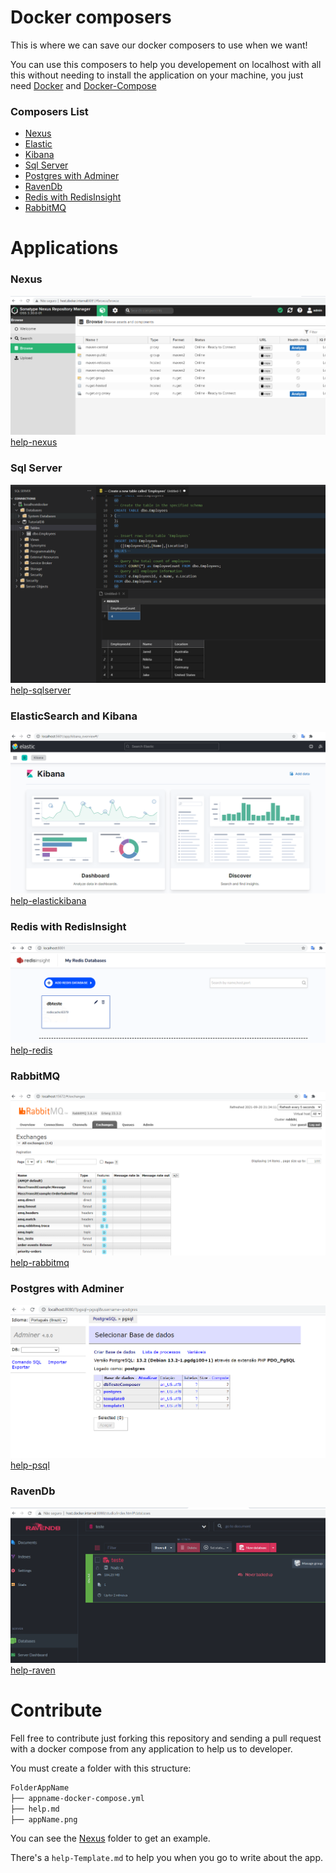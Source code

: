 # Docker composers
This is where we can save our docker composers to use when we want!

You can use this composers to help you developement on localhost with all this without needing to install the 
application on your machine, you just need [Docker](https://www.docker.com/get-started) and [Docker-Compose](https://docs.docker.com/compose/)

### Composers List
- [Nexus](#nexus)
- [Elastic](#elastic)
- [Kibana](#kibana)
- [Sql Server](#sql-server)
- [Postgres with Adminer](#postgres-with-adminer)
- [RavenDb](#ravendb)
- [Redis with RedisInsight](#redis-with-redisinsight)
- [RabbitMQ](#rabbitmq)

# Applications

### Nexus
![nexus](Nexus/nexus.png)
[help-nexus](Nexus/help.md)

### Sql Server
![sqlserver](SqlServer/sqlserver.png)
[help-sqlserver](SqlServer/help.md)

### ElasticSearch and Kibana
![elastickibana](ElasticKibana/kibana.png)
[help-elastickibana](ElasticKibana/help.md)

### Redis with RedisInsight
![rediswithinsight](Redis/redis.png)
[help-redis](Redis/help.md)

### RabbitMQ
![rabbitmq](RabbitMq/rabbitmq.png)
[help-rabbitmq](RabbitMq/help.md)

### Postgres with Adminer
![psqlandadminer](Postgres/postgres-adminer.png)
[help-psql](Postgres/help.md)

### RavenDb
![ravenDb](RavenDb/ravendb.png)
[help-raven](RavenDb/help.md)


# Contribute
Fell free to contribute just forking this repository and sending a pull request with a docker compose from any 
application to help us to developer.

You must create a folder with this structure:

```bash
FolderAppName
├── appname-docker-compose.yml
├── help.md
├── appName.png
```

You can see the [Nexus](Nexus) folder to get an example.

There's a `help-Template.md` to help you when you go to write about the app.
